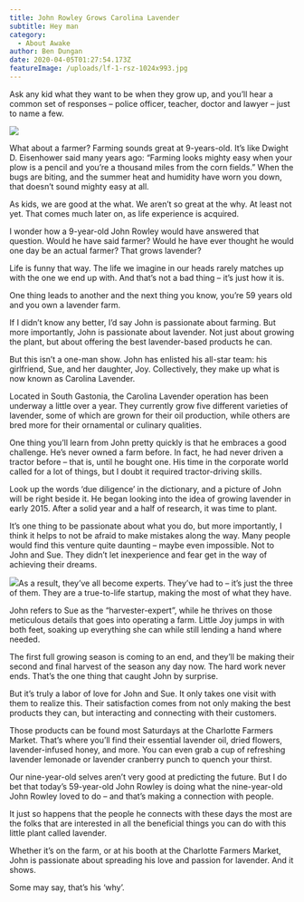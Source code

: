 ```yaml
---
title: John Rowley Grows Carolina Lavender
subtitle: Hey man
category:
  - About Awake
author: Ben Dungan
date: 2020-04-05T01:27:54.173Z
featureImage: /uploads/lf-1-rsz-1024x993.jpg
---
```

<!--StartFragment-->

Ask any kid what they want to be when they grow up, and you’ll hear a common set of responses – police officer, teacher, doctor and lawyer – just to name a few.

![](http://gastonalive.com/wp-content/uploads/2017/09/LF2-rsz-300x400.jpg)

What about a farmer? Farming sounds great at 9-years-old. It’s like Dwight D. Eisenhower said many years ago: “Farming looks mighty easy when your plow is a pencil and you’re a thousand miles from the corn fields.” When the bugs are biting, and the summer heat and humidity have worn you down, that doesn’t sound mighty easy at all.

As kids, we are good at the what. We aren’t so great at the why. At least not yet. That comes much later on, as life experience is acquired.

I wonder how a 9-year-old John Rowley would have answered that question. Would he have said farmer? Would he have ever thought he would one day be an actual farmer? That grows lavender?

Life is funny that way. The life we imagine in our heads rarely matches up with the one we end up with. And that’s not a bad thing – it’s just how it is.

One thing leads to another and the next thing you know, you’re 59 years old and you own a lavender farm.

If I didn’t know any better, I’d say John is passionate about farming. But more importantly, John is passionate about lavender. Not just about growing the plant, but about offering the best lavender-based products he can.

But this isn’t a one-man show. John has enlisted his all-star team: his girlfriend, Sue, and her daughter, Joy. Collectively, they make up what is now known as Carolina Lavender.

Located in South Gastonia, the Carolina Lavender operation has been underway a little over a year. They currently grow five different varieties of lavender, some of which are grown for their oil production, while others are bred more for their ornamental or culinary qualities.

One thing you’ll learn from John pretty quickly is that he embraces a good challenge. He’s never owned a farm before. In fact, he had never driven a tractor before – that is, until he bought one. His time in the corporate world called for a lot of things, but I doubt it required tractor-driving skills.

Look up the words ‘due diligence’ in the dictionary, and a picture of John will be right beside it. He began looking into the idea of growing lavender in early 2015. After a solid year and a half of research, it was time to plant.

It’s one thing to be passionate about what you do, but more importantly, I think it helps to not be afraid to make mistakes along the way. Many people would find this venture quite daunting – maybe even impossible. Not to John and Sue. They didn’t let inexperience and fear get in the way of achieving their dreams.

![](http://gastonalive.com/wp-content/uploads/2017/09/LF3-rsz-300x400.jpg)As a result, they’ve all become experts. They’ve had to – it’s just the three of them. They are a true-to-life startup, making the most of what they have.

John refers to Sue as the “harvester-expert”, while he thrives on those meticulous details that goes into operating a farm. Little Joy jumps in with both feet, soaking up everything she can while still lending a hand where needed.

The first full growing season is coming to an end, and they’ll be making their second and final harvest of the season any day now. The hard work never ends. That’s the one thing that caught John by surprise.

But it’s truly a labor of love for John and Sue. It only takes one visit with them to realize this. Their satisfaction comes from not only making the best products they can, but interacting and connecting with their customers.

Those products can be found most Saturdays at the Charlotte Farmers Market. That’s where you’ll find their essential lavender oil, dried flowers, lavender-infused honey, and more. You can even grab a cup of refreshing lavender lemonade or lavender cranberry punch to quench your thirst.

Our nine-year-old selves aren’t very good at predicting the future. But I do bet that today’s 59-year-old John Rowley is doing what the nine-year-old John Rowley loved to do – and that’s making a connection with people.

It just so happens that the people he connects with these days the most are the folks that are interested in all the beneficial things you can do with this little plant called lavender.

Whether it’s on the farm, or at his booth at the Charlotte Farmers Market, John is passionate about spreading his love and passion for lavender. And it shows.

Some may say, that’s his ‘why’.